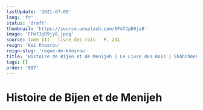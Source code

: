```yaml
---
lastUpdate: '2021-07-08'
lang: 'fr'
status: 'draft'
thumbnail: 'https://source.unsplash.com/EFm7JpD9jy8'
image: 'EFm7JpD9jy8.jpeg'
source: tome III - livre des rois - P. 231
reign: 'Keï Khosrou'
reign-slug: 'regne-de-khosrou'
title: 'Histoire de Bijen et de Menijeh | Le Livre des Rois | Shâhnâmeh'
tags: []
order: '097'
---
```


<!-- LTeX: language=fr -->

# Histoire de Bijen et de Menijeh 
